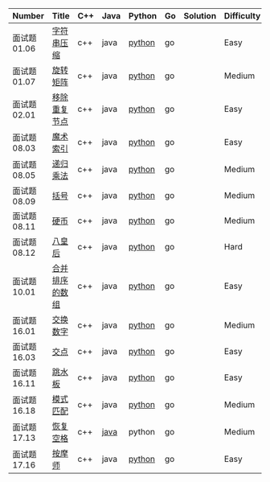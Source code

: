 ﻿| Number | Title | C++ | Java | Python | Go | Solution | Difficulty 
|---| --- | --- | --- | --- | --- | --- | --- |
|面试题 01.06|[字符串压缩](https://leetcode-cn.com/problems/compress-string-lcci/)|c++|java|[python](./01.06.字符串压缩/compress-string-lcci.py)|go||Easy|
|面试题 01.07|[旋转矩阵](https://leetcode-cn.com/problems/rotate-matrix-lcci/)|c++|java|[python](./01.07.旋转矩阵/rotate-matrix-lcci.py)|go||Medium|
|面试题 02.01|[移除重复节点](https://leetcode-cn.com/problems/remove-duplicate-node-lcci/)|c++|java|[python](./02.01.移除重复节点/remove-duplicate-node-lcci.py)|go||Easy|
|面试题 08.03|[魔术索引](https://leetcode-cn.com/problems/magic-index-lcci/)|c++|java|[python](./08.03.魔术索引/magic-index-lcci.py)|go||Easy|
|面试题 08.05|[递归乘法](https://leetcode-cn.com/problems/recursive-mulitply-lcci/)|c++|java|[python](./08.05.递归乘法/recursive-mulitply-lcci.py)|go||Medium|
|面试题 08.09|[括号](https://leetcode-cn.com/problems/bracket-lcci/)|c++|java|[python](./08.09.括号/bracket-lcci.py)|go||Medium|
|面试题 08.11|[硬币](https://leetcode-cn.com/problems/coin-lcci/)|c++|java|[python](./08.11.硬币/coin-lcci.py)|go||Medium|
|面试题 08.12|[八皇后](https://leetcode-cn.com/problems/eight-queens-lcci/)|c++|java|[python](./08.12.八皇后/eight-queens-lcci.py.py)|go||Hard|
|面试题 10.01|[合并排序的数组](https://leetcode-cn.com/problems/sorted-merge-lcci/)|c++|java|[python](./10.01.合并排序的数组/sorted-merge-lcci.py)|go||Easy|
|面试题 16.01|[交换数字](https://leetcode-cn.com/problems/swap-numbers-lcci/)|c++|java|[python](./16.01.交换数字/swap-numbers-lcci.py)|go||Medium|
|面试题 16.03|[交点](https://leetcode-cn.com/problems/intersection-lcci/)|c++|java|[python](./16.03.交点/intersection-lcci.py)|go||Easy|
|面试题 16.11|[跳水板](https://leetcode-cn.com/problems/diving-board-lcci/)|c++|java|[python](./16.11.跳水板/diving-board-lcci.py)|go||Easy|
|面试题 16.18|[模式匹配](https://leetcode-cn.com/problems/pattern-matching-lcci/)|c++|java|[python](./16.18.模式匹配/pattern-matching-lcci.py)|go||Medium|
|面试题 17.13|[恢复空格](https://leetcode-cn.com/problems/re-space-lcci/)|c++|[java](./17.13.恢复空格/re-space-lcc.java)|python|go||Medium|
|面试题 17.16|[按摩师](https://leetcode-cn.com/problems/the-masseuse-lcci/)|c++|java|[python](./17.16.按摩师/the-masseuse-lcci.py)|go||Easy|































